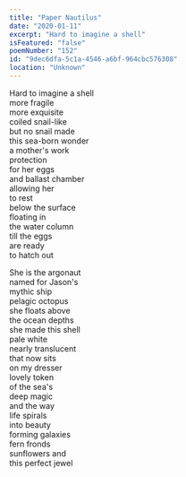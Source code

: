 ```yaml
---
title: "Paper Nautilus"
date: "2020-01-11"
excerpt: "Hard to imagine a shell"
isFeatured: "false"
poemNumber: "152"
id: "9dec6dfa-5c1a-4546-a6bf-964cbc576308"
location: "Unknown"
---
```


Hard to imagine a shell  
 more fragile  
 more exquisite  
coiled snail-like  
 but no snail made  
 this sea-born wonder  
a mother's work  
 protection  
 for her eggs  
and ballast chamber  
 allowing her  
 to rest  
below the surface  
 floating in  
 the water column  
till the eggs  
 are ready  
 to hatch out

She is the argonaut  
 named for Jason's  
 mythic ship  
pelagic octopus  
 she floats above  
 the ocean depths  
she made this shell  
 pale white  
 nearly translucent  
that now sits  
 on my dresser  
 lovely token  
of the sea's  
 deep magic  
 and the way  
life spirals  
 into beauty  
 forming galaxies  
fern fronds  
 sunflowers and  
 this perfect jewel
